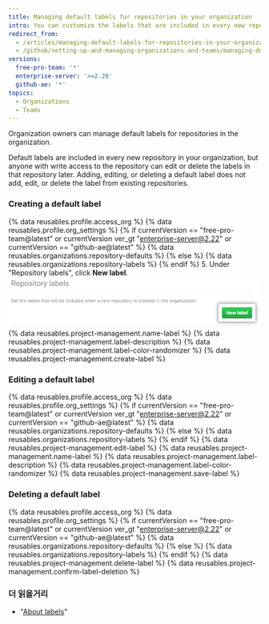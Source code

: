 ```yaml
---
title: Managing default labels for repositories in your organization
intro: You can customize the labels that are included in every new repository in your organization.
redirect_from:
  - /articles/managing-default-labels-for-repositories-in-your-organization
  - /github/setting-up-and-managing-organizations-and-teams/managing-default-labels-for-repositories-in-your-organization
versions:
  free-pro-team: '*'
  enterprise-server: '>=2.20'
  github-ae: '*'
topics:
  - Organizations
  - Teams
---
```


Organization owners can manage default labels for repositories in the organization.

Default labels are included in every new repository in your organization, but anyone with write access to the repository can edit or delete the labels in that repository later. Adding, editing, or deleting a default label does not add, edit, or delete the label from existing repositories.

### Creating a default label

{% data reusables.profile.access_org %}
{% data reusables.profile.org_settings %}
{% if currentVersion == "free-pro-team@latest" or currentVersion ver_gt "enterprise-server@2.22" or currentVersion == "github-ae@latest" %}
{% data reusables.organizations.repository-defaults %}
{% else %}
{% data reusables.organizations.repository-labels %}
{% endif %}
5. Under "Repository labels", click **New label**. ![New label button](/assets/images/help/organizations/new-label-button.png)
{% data reusables.project-management.name-label %}
{% data reusables.project-management.label-description %}
{% data reusables.project-management.label-color-randomizer %}
{% data reusables.project-management.create-label %}

### Editing a default label

{% data reusables.profile.access_org %}
{% data reusables.profile.org_settings %}
{% if currentVersion == "free-pro-team@latest" or currentVersion ver_gt "enterprise-server@2.22" or currentVersion == "github-ae@latest" %}
{% data reusables.organizations.repository-defaults %}
{% else %}
{% data reusables.organizations.repository-labels %}
{% endif %}
{% data reusables.project-management.edit-label %}
{% data reusables.project-management.name-label %}
{% data reusables.project-management.label-description %}
{% data reusables.project-management.label-color-randomizer %}
{% data reusables.project-management.save-label %}

### Deleting a default label

{% data reusables.profile.access_org %}
{% data reusables.profile.org_settings %}
{% if currentVersion == "free-pro-team@latest" or currentVersion ver_gt "enterprise-server@2.22" or currentVersion == "github-ae@latest" %}
{% data reusables.organizations.repository-defaults %}
{% else %}
{% data reusables.organizations.repository-labels %}
{% endif %}
{% data reusables.project-management.delete-label %}
{% data reusables.project-management.confirm-label-deletion %}

### 더 읽을거리

- "[About labels](/articles/about-labels)"

